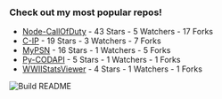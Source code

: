 ### Check out my most popular repos!

<!-- most_stars starts -->
* [Node-CallOfDuty](https://github.com/Lierrmm/Node-CallOfDuty) - 43 Stars - 5 Watchers - 17 Forks
* [C-IP](https://github.com/Lierrmm/C-IP) - 19 Stars - 3 Watchers - 7 Forks
* [MyPSN](https://github.com/Lierrmm/MyPSN) - 16 Stars - 1 Watchers - 5 Forks
* [Py-CODAPI](https://github.com/Lierrmm/Py-CODAPI) - 5 Stars - 1 Watchers - 1 Forks
* [WWIIStatsViewer](https://github.com/Lierrmm/WWIIStatsViewer) - 4 Stars - 1 Watchers - 1 Forks
<!-- most_stars ends -->


![Build README](https://github.com/Lierrmm/Lierrmm/workflows/Build%20README/badge.svg)
